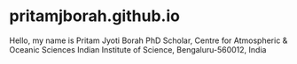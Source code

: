 # pritamjborah.github.io
Hello, my name is Pritam Jyoti Borah
PhD Scholar, 
Centre for Atmospheric & Oceanic Sciences
Indian Institute of Science,
Bengaluru-560012, India

